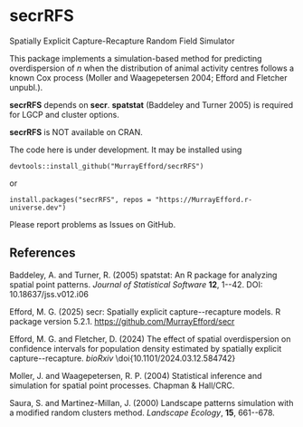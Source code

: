 # secrRFS

Spatially Explicit Capture-Recapture Random Field Simulator

This package implements a simulation-based method for predicting overdispersion of $n$ when the distribution of animal activity centres follows a known Cox process (Moller and Waagepetersen 2004; Efford and Fletcher unpubl.). 

**secrRFS** depends on **secr**. **spatstat** (Baddeley and Turner 2005) is required for LGCP and cluster options.

**secrRFS** is NOT available on CRAN.

The code here is under development. It may be installed using
```
devtools::install_github("MurrayEfford/secrRFS")
```
 or
 
```
install.packages("secrRFS", repos = "https://MurrayEfford.r-universe.dev")
```

Please report problems as Issues on GitHub.

## References

Baddeley, A. and Turner, R. (2005) spatstat: An R package for analyzing spatial point
  patterns. *Journal of Statistical Software* **12**, 1--42. DOI: 10.18637/jss.v012.i06

Efford, M. G. (2025) secr: Spatially explicit capture--recapture models. 
  R package version 5.2.1. https://github.com/MurrayEfford/secr

Efford, M. G. and Fletcher, D. (2024) The effect of spatial overdispersion 
on confidence intervals for population density estimated by spatially explicit 
capture--recapture. *bioRxiv* \doi{10.1101/2024.03.12.584742}

Moller, J. and Waagepetersen, R. P. (2004) Statistical inference and 
simulation for spatial point processes. Chapman & Hall/CRC.

Saura, S. and Martinez-Millan, J. (2000) Landscape patterns simulation
with a modified random clusters method. *Landscape Ecology*,
**15**, 661--678.

